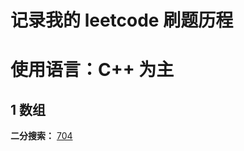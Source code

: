 # 记录我的 leetcode 刷题历程 
# 使用语言：C++ 为主

## 1 数组
**二分搜索：** [704](https://github.com/UKON09/leetcode/blob/main/704.md)
